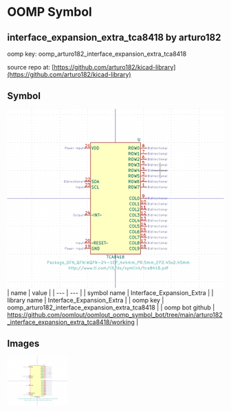 # OOMP Symbol  
## interface_expansion_extra_tca8418  by arturo182  
  
oomp key: oomp_arturo182_interface_expansion_extra_tca8418  
  
source repo at: [https://github.com/arturo182/kicad-library](https://github.com/arturo182/kicad-library)  
## Symbol  
  
[![working.png](working_600.png)](working.png)  
| name | value | 
| --- | --- | 
| symbol name | Interface_Expansion_Extra | 
| library name | Interface_Expansion_Extra | 
| oomp key | oomp_arturo182_interface_expansion_extra_tca8418 | 
| oomp bot github | https://github.com/oomlout/oomlout_oomp_symbol_bot/tree/main/arturo182_interface_expansion_extra_tca8418/working | 
## Images  
  
[![working.png](working_140.png)](working.png)  
